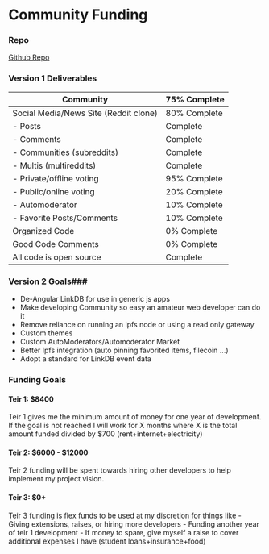 # Community Funding #

### Repo ###
[Github Repo](https://github.com/ChicoBitcoinJoe/Community-Material-Design)
 
### Version 1 Deliverables ###

Community | 75% Complete
------------- | -------------
Social Media/News Site (Reddit clone)  | 80% Complete
- Posts | Complete
- Comments | Complete
- Communities (subreddits) | Complete
- Multis (multireddits) | Complete
- Private/offline voting | 95% Complete
- Public/online voting | 20% Complete
- Automoderator | 10% Complete
- Favorite Posts/Comments | 10% Complete
Organized Code | 0% Complete
Good Code Comments | 0% Complete
All code is open source | Complete

### Version 2 Goals###

- De-Angular LinkDB for use in generic js apps
- Make developing Community so easy an amateur web developer can do it
- Remove reliance on running an ipfs node or using a read only gateway
- Custom themes
- Custom AutoModerators/Automoderator Market
- Better Ipfs integration (auto pinning favorited items, filecoin ...)
- Adopt a standard for LinkDB event data
    
### Funding Goals ###

#### Teir 1: $8400 ####
Teir 1 gives me the minimum amount of money for one year of development. If the goal is not reached I will work for X months where X is the total amount funded divided by $700 (rent+internet+electricity)
    
#### Teir 2: $6000 - $12000 ####
Teir 2 funding will be spent towards hiring other developers to help implement my project vision.
      
#### Teir 3: $0+ ####
Teir 3 funding is flex funds to be used at my discretion for things like
    - Giving extensions, raises, or hiring more developers
    - Funding another year of teir 1 development
    - If money to spare, give myself a raise to cover additional expenses I have (student loans+insurance+food)